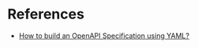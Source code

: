 # References

- [How to build an OpenAPI Specification using YAML?]([https://example.com](https://www.youtube.com/watch?v=87ZFvJ7_-n0))
